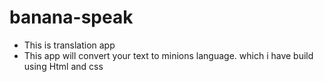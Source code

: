 # banana-speak
* This is translation app
* This app will convert your text to minions language. which i have build using Html and css


